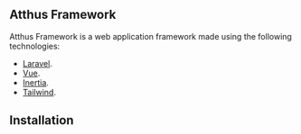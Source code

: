 ## Atthus Framework

Atthus Framework is a web application framework made using the following technologies: 

- [Laravel](https://laravel.com).
- [Vue](https://v3.vuejs.org/).
- [Inertia](https://inertiajs.com/).
- [Tailwind](https://tailwindcss.com/).

## Installation

